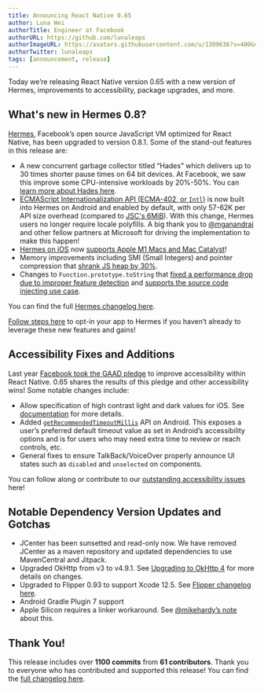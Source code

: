```yaml
---
title: Announcing React Native 0.65
author: Luna Wei
authorTitle: Engineer at Facebook
authorURL: https://github.com/lunaleaps
authorImageURL: https://avatars.githubusercontent.com/u/1309636?s=400&v=4
authorTwitter: lunaleaps
tags: [announcement, release]
---
```


Today we’re releasing React Native version 0.65 with a new version of Hermes, improvements to accessibility, package upgrades, and more.

## What's new in Hermes 0.8?

[Hermes](https://hermesengine.dev), Facebook’s open source JavaScript VM optimized for React Native, has been upgraded to version 0.8.1. Some of the stand-out features in this release are:

- A new concurrent garbage collector titled “Hades” which delivers up to 30 times shorter pause times on 64 bit devices. At Facebook, we saw this improve some CPU-intensive workloads by 20%-50%. You can [learn more about Hades here](https://hermesengine.dev/docs/hades/).
- [ECMAScript Internationalization API (ECMA-402, or `Intl`)](https://hermesengine.dev/docs/intl) is now built into Hermes on Android and enabled by default, with only 57-62K per API size overhead (compared to [JSC's 6MiB](https://github.com/react-native-community/jsc-android-buildscripts)). With this change, Hermes users no longer require locale polyfills. A big thank you to [@mganandraj](https://github.com/mganandraj) and other fellow partners at Microsoft for driving the implementation to make this happen!
- [Hermes on iOS](/blog/2021/03/12/version-0.64) now [supports Apple M1 Macs and Mac Catalyst](https://github.com/facebook/hermes/pull/546)!
- Memory improvements including SMI (Small Integers) and pointer compression that [shrank JS heap by 30%](https://twitter.com/tmikov/status/1385629737121243140).
- Changes to `Function.prototype.toString` that [fixed a performance drop due to improper feature detection](https://github.com/facebook/hermes/issues/471#issuecomment-820123463) and [supports the source code injecting use case](https://github.com/facebook/hermes/issues/114).

You can find the full [Hermes changelog here](https://github.com/facebook/hermes/releases).

[Follow steps here](/docs/hermes#enabling-hermes) to opt-in your app to Hermes if you haven’t already to leverage these new features and gains!

## Accessibility Fixes and Additions

Last year [Facebook took the GAAD pledge](https://reactnative.dev/blog/2021/05/20/GAAD-One-Year-Later) to improve accessibility within React Native. 0.65 shares the results of this pledge and other accessibility wins! Some notable changes include:

- Allow specification of high contrast light and dark values for iOS. See [documentation](/docs/dynamiccolorios) for more details.
- Added [`getRecommendedTimeoutMillis`](/docs/accessibilityinfo#getrecommendedtimeoutmillis-android) API on Android. This exposes a user’s preferred default timeout value as set in Android’s accessibility options and is for users who may need extra time to review or reach controls, etc.
- General fixes to ensure TalkBack/VoiceOver properly announce UI states such as `disabled` and `unselected` on components.

You can follow along or contribute to our [outstanding accessibility issues](https://github.com/facebook/react-native/projects/15) here!

## Notable Dependency Version Updates and Gotchas

- JCenter has been sunsetted and read-only now. We have removed JCenter as a maven repository and updated dependencies to use MavenCentral and Jitpack.
- Upgraded OkHttp from v3 to v4.9.1. See [Upgrading to OkHttp 4](https://square.github.io/okhttp/upgrading_to_okhttp_4/) for more details on changes.
- Upgraded to Flipper 0.93 to support Xcode 12.5. See [Flipper changelog here](https://github.com/facebook/flipper/blob/master/desktop/static/CHANGELOG.md).
- Android Gradle Plugin 7 support
- Apple Silicon requires a linker workaround. See [@mikehardy’s note](https://github.com/react-native-community/releases/issues/238#issuecomment-890367992) about this.

## Thank You!

This release includes over **1100 commits** from **61 contributors**. Thank you to everyone who has contributed and supported this release! You can find the [full changelog here](https://github.com/react-native-community/releases/blob/master/CHANGELOG.md#v0650).
